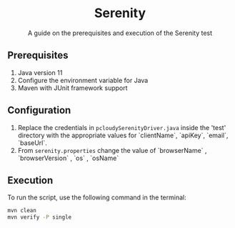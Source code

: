 <h1 align="center">Serenity</h1>

<p align="center">A guide on the prerequisites and execution of the Serenity test</p>

<h2>Prerequisites</h2>

<ol>
  <li>Java version 11</li>
  
  
  <li>Configure the environment variable for Java</li>
  
  
  <li>Maven with JUnit framework support</li>
  

</ol>
<h2>Configuration</h2>
<ol>
  <li>Replace the credentials in <code>pcloudySerenityDriver.java</code> inside the 'test' directory with the
                    appropriate values for `clientName`, `apiKey`, `email`, `baseUrl`.</li>
              
  <li>From <code>serenity.properties</code> change the value of `browserName` ,  `browserVersion` , `os` , `osName`</li>
  
</ol>
<h2>Execution</h2>
<p>To run the script, use the following command in the terminal:</p>

 ```bash
mvn clean
mvn verify -P single
 ```



